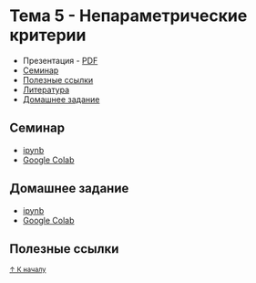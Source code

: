 # Тема 5 - Непараметрические критерии

- Презентация - [PDF](ITMO_MathStat_Lecture_5_Nonparametric_tests.pdf)
- [Семинар](#семинар)
- [Полезные ссылки](#полезные-ссылки)
- [Литература](#литература)
- [Домашнее задание](#домашнее-задание)

## Семинар
- [ipynb](ITMO_MathStat_Seminar_5_Nonparametric_tests.ipynb) 
- [Google Colab](https://colab.research.google.com/drive/1IjEytCKjmkaQO9o7X9JiiknRTFN0ANDg?usp=sharing)

## Домашнее задание
- [ipynb](ITMO_MathStat_HW_4.ipynb) 
- [Google Colab](https://colab.research.google.com/drive/1647Z7Op_-4IFftwJXKrhZxZd3AWA1xru?usp=sharing)

## Полезные ссылки


<sub>[↑ К началу](#тема-5)</sub>